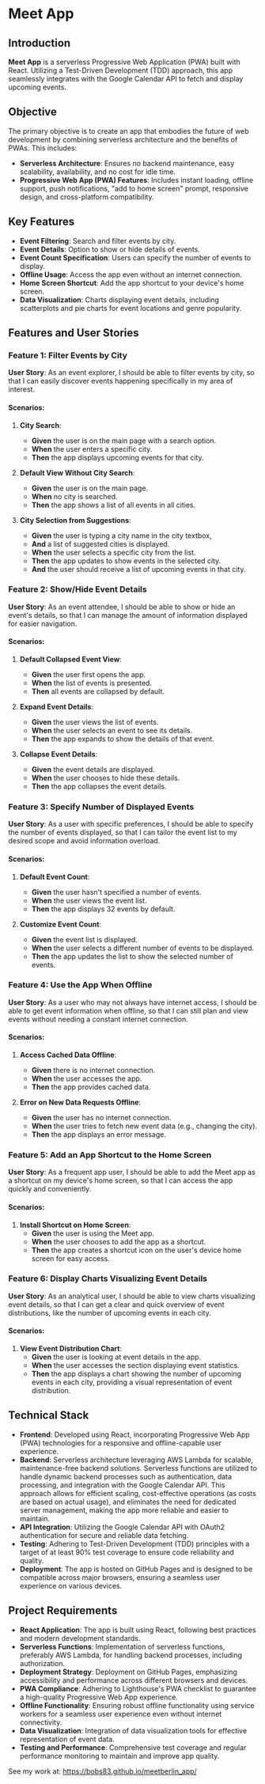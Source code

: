 # Meet App

## Introduction

**Meet App** is a serverless Progressive Web Application (PWA) built with React. Utilizing a Test-Driven Development (TDD) approach, this app seamlessly integrates with the Google Calendar API to fetch and display upcoming events.

## Objective

The primary objective is to create an app that embodies the future of web development by combining serverless architecture and the benefits of PWAs. This includes:

- **Serverless Architecture**: Ensures no backend maintenance, easy scalability, availability, and no cost for idle time.
- **Progressive Web App (PWA) Features**: Includes instant loading, offline support, push notifications, "add to home screen" prompt, responsive design, and cross-platform compatibility.

## Key Features

- **Event Filtering**: Search and filter events by city.
- **Event Details**: Option to show or hide details of events.
- **Event Count Specification**: Users can specify the number of events to display.
- **Offline Usage**: Access the app even without an internet connection.
- **Home Screen Shortcut**: Add the app shortcut to your device's home screen.
- **Data Visualization**: Charts displaying event details, including scatterplots and pie charts for event locations and genre popularity.

## Features and User Stories

### Feature 1: Filter Events by City

**User Story**:
As an event explorer, I should be able to filter events by city, so that I can easily discover events happening specifically in my area of interest.

#### Scenarios:

1. **City Search**:

   - **Given** the user is on the main page with a search option.
   - **When** the user enters a specific city.
   - **Then** the app displays upcoming events for that city.

2. **Default View Without City Search**:

   - **Given** the user is on the main page.
   - **When** no city is searched.
   - **Then** the app shows a list of all events in all cities.

3. **City Selection from Suggestions**:
   - **Given** the user is typing a city name in the city textbox,
   - **And** a list of suggested cities is displayed.
   - **When** the user selects a specific city from the list.
   - **Then** the app updates to show events in the selected city.
   - **And** the user should receive a list of upcoming events in that city.

### Feature 2: Show/Hide Event Details

**User Story**:
As an event attendee, I should be able to show or hide an event's details, so that I can manage the amount of information displayed for easier navigation.

#### Scenarios:

1. **Default Collapsed Event View**:

   - **Given** the user first opens the app.
   - **When** the list of events is presented.
   - **Then** all events are collapsed by default.

2. **Expand Event Details**:

   - **Given** the user views the list of events.
   - **When** the user selects an event to see its details.
   - **Then** the app expands to show the details of that event.

3. **Collapse Event Details**:
   - **Given** the event details are displayed.
   - **When** the user chooses to hide these details.
   - **Then** the app collapses the event details.

### Feature 3: Specify Number of Displayed Events

**User Story**:
As a user with specific preferences, I should be able to specify the number of events displayed, so that I can tailor the event list to my desired scope and avoid information overload.

#### Scenarios:

1. **Default Event Count**:

   - **Given** the user hasn't specified a number of events.
   - **When** the user views the event list.
   - **Then** the app displays 32 events by default.

2. **Customize Event Count**:
   - **Given** the event list is displayed.
   - **When** the user selects a different number of events to be displayed.
   - **Then** the app updates the list to show the selected number of events.

### Feature 4: Use the App When Offline

**User Story**:
As a user who may not always have internet access, I should be able to get event information when offline, so that I can still plan and view events without needing a constant internet connection.

#### Scenarios:

1. **Access Cached Data Offline**:

   - **Given** there is no internet connection.
   - **When** the user accesses the app.
   - **Then** the app provides cached data.

2. **Error on New Data Requests Offline**:
   - **Given** the user has no internet connection.
   - **When** the user tries to fetch new event data (e.g., changing the city).
   - **Then** the app displays an error message.

### Feature 5: Add an App Shortcut to the Home Screen

**User Story**:
As a frequent app user, I should be able to add the Meet app as a shortcut on my device's home screen, so that I can access the app quickly and conveniently.

#### Scenarios:

1. **Install Shortcut on Home Screen**:
   - **Given** the user is using the Meet app.
   - **When** the user chooses to add the app as a shortcut.
   - **Then** the app creates a shortcut icon on the user's device home screen for easy access.

### Feature 6: Display Charts Visualizing Event Details

**User Story**:
As an analytical user, I should be able to view charts visualizing event details, so that I can get a clear and quick overview of event distributions, like the number of upcoming events in each city.

#### Scenarios:

1. **View Event Distribution Chart**:
   - **Given** the user is looking at event details in the app.
   - **When** the user accesses the section displaying event statistics.
   - **Then** the app displays a chart showing the number of upcoming events in each city, providing a visual representation of event distribution.

## Technical Stack

- **Frontend**: Developed using React, incorporating Progressive Web App (PWA) technologies for a responsive and offline-capable user experience.
- **Backend**: Serverless architecture leveraging AWS Lambda for scalable, maintenance-free backend solutions. Serverless functions are utilized to handle dynamic backend processes such as authentication, data processing, and integration with the Google Calendar API. This approach allows for efficient scaling, cost-effective operations (as costs are based on actual usage), and eliminates the need for dedicated server management, making the app more reliable and easier to maintain.
- **API Integration**: Utilizing the Google Calendar API with OAuth2 authentication for secure and reliable data fetching.
- **Testing**: Adhering to Test-Driven Development (TDD) principles with a target of at least 90% test coverage to ensure code reliability and quality.
- **Deployment**: The app is hosted on GitHub Pages and is designed to be compatible across major browsers, ensuring a seamless user experience on various devices.

## Project Requirements

- **React Application**: The app is built using React, following best practices and modern development standards.
- **Serverless Functions**: Implementation of serverless functions, preferably AWS Lambda, for handling backend processes, including authorization.
- **Deployment Strategy**: Deployment on GitHub Pages, emphasizing accessibility and performance across different browsers and devices.
- **PWA Compliance**: Adhering to Lighthouse's PWA checklist to guarantee a high-quality Progressive Web App experience.
- **Offline Functionality**: Ensuring robust offline functionality using service workers for a seamless user experience even without internet connectivity.
- **Data Visualization**: Integration of data visualization tools for effective representation of event data.
- **Testing and Performance**: Comprehensive test coverage and regular performance monitoring to maintain and improve app quality.

See my work at:
https://bobs83.github.io/meetberlin_app/

